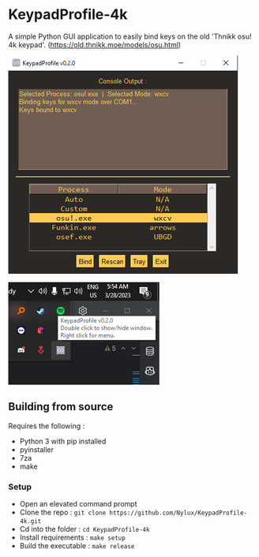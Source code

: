 # KeypadProfile-4k
A simple Python GUI application to easily bind keys on the old 'Thnikk osu! 4k keypad'.
(https://old.thnikk.moe/models/osu.html)

![screenshot.png](screenshot.png) 

![tray_screenshot.png](tray_screenshot.png)

## Building from source
Requires the following :
- Python 3 with pip installed
- pyinstaller
- 7za
- make

### Setup
- Open an elevated command prompt
- Clone the repo : `git clone https://github.com/Nylux/KeypadProfile-4k.git`
- Cd into the folder : `cd KeypadProfile-4k`
- Install requirements : `make setup`
- Build the executable : `make release`
